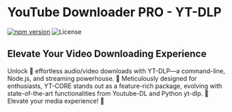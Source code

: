 # YouTube Downloader PRO - YT-DLP

[![npm version](https://img.shields.io/npm/v/yt-dlp.svg)](https://www.npmjs.com/package/yt-dlp)
![License](https://img.shields.io/npm/l/yt-dlp.svg)

## Elevate Your Video Downloading Experience

Unlock 🌟 effortless audio/video downloads with YT-DLP—a command-line, Node.js, and streaming powerhouse. 🎵 Meticulously designed for enthusiasts, YT-CORE stands out as a feature-rich package, evolving with state-of-the-art functionalities from Youtube-DL and Python yt-dlp. 🚀 Elevate your media experience! 🌈

